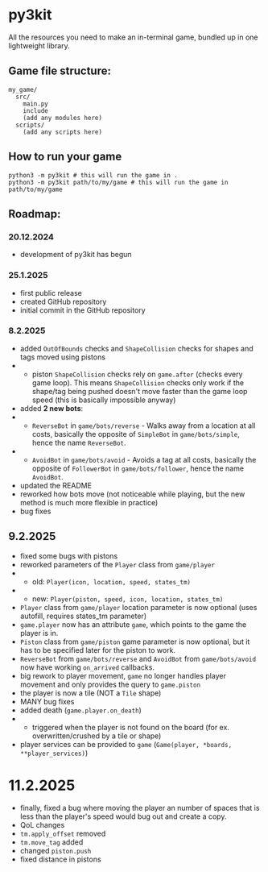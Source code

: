 # py3kit
All the resources you need to make an in-terminal game, bundled up in one lightweight library.

## Game file structure:
```
my_game/
  src/
    main.py
    include
    (add any modules here)
  scripts/
    (add any scripts here)
```

## How to run your game

```
python3 -m py3kit # this will run the game in .
python3 -m py3kit path/to/my/game # this will run the game in path/to/my/game
```

## Roadmap:

### 20.12.2024
- development of py3kit has begun

### 25.1.2025
- first public release
- created GitHub repository
- initial commit in the GitHub repository

### 8.2.2025
- added `OutOfBounds` checks and `ShapeCollision` checks for shapes and tags moved using pistons
- - piston `ShapeCollision` checks rely on `game.after` (checks every game loop). This means `ShapeCollision` checks only work if the shape/tag being pushed doesn't move faster than the game loop speed (this is basically impossible anyway)
- added **2 new bots**:
- - `ReverseBot` in `game/bots/reverse` - Walks away from a location at all costs, basically the opposite of `SimpleBot` in `game/bots/simple`, hence the name `ReverseBot`.
- - `AvoidBot` in `game/bots/avoid` - Avoids a tag at all costs, basically the opposite of `FollowerBot` in `game/bots/follower`, hence the name `AvoidBot`.
- updated the README
- reworked how bots move (not noticeable while playing, but the new method is much more flexible in practice)
- bug fixes

## 9.2.2025
- fixed some bugs with pistons
- reworked parameters of the `Player` class from `game/player`
- - old: `Player(icon, location, speed, states_tm)`
- - new: `Player(piston, speed, icon, location, states_tm)`
- `Player` class from `game/player` location parameter is now optional (uses autofill, requires states_tm parameter)
- `game.player` now has an attribute `game`, which points to the game the player is in.
- `Piston` class from `game/piston` game parameter is now optional, but it has to be specified later for the piston to work.
- `ReverseBot` from `game/bots/reverse` and `AvoidBot` from `game/bots/avoid` now have working `on_arrived` callbacks.
- big rework to player movement, `game` no longer handles player movement and only provides the query to `game.piston`
- the player is now a tile (NOT a `Tile` shape)
- MANY bug fixes
- added death (`game.player.on_death`)
- - triggered when the player is not found on the board (for ex. overwritten/crushed by a tile or shape)
- player services can be provided to `game` (`Game(player, *boards, **player_services)`)

# 11.2.2025
- finally, fixed a bug where moving the player an number of spaces that is less than the player's speed would bug out and create a copy.
- QoL changes
- `tm.apply_offset` removed
- `tm.move_tag` added
- changed `piston.push`
- fixed distance in pistons